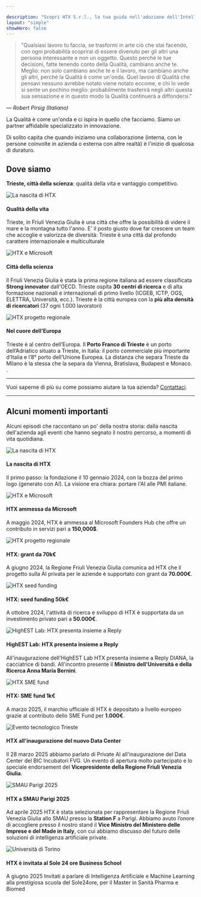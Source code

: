 ```yaml
---

description: "Scopri HTX S.r.l., la tua guida nell'adozione dell'Intelligenza Artificiale per le PMI italiane."
layout: "simple"
showHero: false
---
```


<div class="flex justify-center mb-12">
  <div class="max-w-3xl mx-auto px-4">
    <div class="bg-gradient-to-r from-neutral-100 to-neutral-50 dark:from-neutral-800 dark:to-neutral-900 rounded-lg p-8 border-l-4 border-blue-500">
      <div class="text-center">
        <blockquote class="text-lg font-light italic text-neutral-700 dark:text-neutral-300 leading-relaxed" id="pirsig-quote">
          "Qualsiasi lavoro tu faccia, se trasformi in arte ciò che stai facendo, con ogni probabilità scoprirai di essere divenuto per gli altri una persona interessante e non un oggetto. Questo perché le tue decisioni, fatte tenendo conto della Qualità, cambiano anche te. Meglio: non solo cambiano anche te e il lavoro, ma cambiano anche gli altri, perché la Qualità è come un'onda. Quel lavoro di Qualità che pensavi nessuno avrebbe notato viene notato eccome, e chi lo vede si sente un pochino meglio: probabilmente trasferirà negli altri questa sua sensazione e in questo modo la Qualità continuerà a diffondersi."
        </blockquote>
        <cite class="block mt-4 text-sm font-medium text-neutral-600 dark:text-neutral-400" id="pirsig-author">
          — Robert Pirsig <span id="pirsig-language">(Italiano)</span>
        </cite>
      </div>
    </div>
  </div>
</div>

<script>
const pirsigQuotes = [
  { text: "Qualsiasi lavoro tu faccia, se trasformi in arte ciò che stai facendo, con ogni probabilità scoprirai di essere divenuto per gli altri una persona interessante e non un oggetto. Questo perché le tue decisioni, fatte tenendo conto della Qualità, cambiano anche te. Meglio: non solo cambiano anche te e il lavoro, ma cambiano anche gli altri, perché la Qualità è come un'onda. Quel lavoro di Qualità che pensavi nessuno avrebbe notato viene notato eccome, e chi lo vede si sente un pochino meglio: probabilmente trasferirà negli altri questa sua sensazione e in questo modo la Qualità continuerà a diffondersi.", language: "Italiano" },
  { text: "No matter what job you do, if you turn it into an art, you're likely to become interesting to others. This is because your decisions, made with Quality in mind, change you too. Better yet, they change not only you and your work, but others as well, because Quality is like a wave. That Quality work you thought no one would notice is indeed noticed, and it makes those who see it feel a bit better: they're likely to pass on this feeling, thus Quality continues to spread.", language: "English" },
  { text: "Peu importe le travail que vous faites, si vous le transformez en art, vous devenez probablement intéressant pour les autres. Cela est dû au fait que vos décisions, prises avec la Qualité à l'esprit, vous changent également. Mieux encore : elles changent non seulement vous et votre travail, mais aussi les autres, car la Qualité est comme une vague. Ce travail de Qualité que vous pensiez passer inaperçu est en effet remarqué, et il rend ceux qui le voient un peu meilleurs : ils sont susceptibles de transmettre ce sentiment, ainsi la Qualité continue de se propager.", language: "Français" },
  { text: "Egal welche Arbeit du verrichtest, wenn du sie in eine Kunst verwandelst, wirst du wahrscheinlich für andere interessant. Dies liegt daran, dass deine Entscheidungen, mit Qualität im Sinn, auch dich verändern. Noch besser: Sie verändern nicht nur dich und deine Arbeit, sondern auch andere, denn Qualität ist wie eine Welle. Diese Qualitätsarbeit, von der du dachtest, dass sie niemand bemerken würde, wird tatsächlich bemerkt, und sie macht diejenigen, die sie sehen, ein bisschen besser: Sie werden wahrscheinlich dieses Gefühl weitergeben, so dass die Qualität weiterverbreitet wird.", language: "Deutsch" },
  { text: "No importa el trabajo que hagas, si lo conviertes en un arte, probablemente te vuelvas interesante para los demás. Esto se debe a que tus decisiones, tomadas con la Calidad en mente, también te cambian a ti. Mejor aún: cambian no solo a ti y tu trabajo, sino también a los demás, porque la Calidad es como una ola. Ese trabajo de Calidad que pensabas que nadie notaría es, de hecho, notado, y hace que aquellos que lo ven se sientan un poco mejor: probablemente transmitan este sentimiento, así la Calidad sigue extendiéndose.", language: "Español" }
];

let currentQuoteIndex = 0;

function changePirsigQuote() {
  currentQuoteIndex = (currentQuoteIndex + 1) % pirsigQuotes.length;
  const quote = pirsigQuotes[currentQuoteIndex];
  
  document.getElementById('pirsig-quote').textContent = `"${quote.text}"`;
  document.getElementById('pirsig-language').textContent = `(${quote.language})`;
}

// Cambia citazione ogni 20 secondi dopo un ritardo iniziale di 15 secondi
document.addEventListener('DOMContentLoaded', function() {
  setTimeout(function() {
    changePirsigQuote();
    setInterval(changePirsigQuote, 20000);
  }, 15000);
});
</script>

<div class="max-w-7xl mx-auto px-4 sm:px-6 lg:px-8">

La Qualità è come un'onda e ci ispira in quello che facciamo. Siamo un partner affidabile specializzato in innovazione. 

Di solito capita che quando iniziamo una collaborazione (interna, con le persone coinvolte in azienda o esterna con altre realtà) è l'inizio di qualcosa di duraturo. 

## Dove siamo

**Trieste, città della scienza**: qualità della vita e vantaggio competitivo.

<div class="grid grid-cols-1 md:grid-cols-3 gap-4 mt-6">
  
  <div class="bg-white dark:bg-neutral-800 rounded-lg overflow-hidden shadow-lg hover:shadow-xl transition-shadow duration-300">
    <img src="/images/azienda/barca.jpg" alt="La nascita di HTX" class="w-full h-48 object-cover" />
    <div class="p-4">
      <h4 class="font-semibold mb-2 text-neutral-900 dark:text-neutral-100">Qualità della vita</h4>
      <p class="text-sm text-neutral-600 dark:text-neutral-400">Trieste, in Friuli Venezia Giulia è una città che offre la possibilità di videre il mare e la montagna tutto l'anno. E' il posto giusto dove far crescere un team che accoglie e valorizza de diversità: Trieste è una città dal profondo carattere internazionale e multiculturale</p>
    </div>
  </div>

  <div class="bg-white dark:bg-neutral-800 rounded-lg overflow-hidden shadow-lg hover:shadow-xl transition-shadow duration-300">
    <img src="/images/azienda/researcher_density_trieste.png" alt="HTX e Microsoft" class="w-full h-48 object-cover" />
    <div class="p-4">
      <h4 class="font-semibold mb-2 text-neutral-900 dark:text-neutral-100">Città della scienza</h4>
      <p class="text-sm text-neutral-600 dark:text-neutral-400">Il Friuli Venezia Giulia è stata la prima regione italiana ad essere classificata <strong>Strong innovator</strong> dall'OECD. Trieste ospita <strong>30 centri di ricerca</strong> e di alta formazione nazionali e internazionali di primo livello (ICGEB, ICTP, OGS, ELETTRA, Università, ecc.). Trieste è la città europea con la <strong>più alta densità di ricercatori</strong> (37 ogni 1.000 lavoratori)</p>
    </div>
  </div>

  <div class="bg-white dark:bg-neutral-800 rounded-lg overflow-hidden shadow-lg hover:shadow-xl transition-shadow duration-300">
    <img src="/images/azienda/logistica_trieste.png" alt="HTX progetto regionale" class="w-full h-48 object-cover" />
    <div class="p-4">
      <h4 class="font-semibold mb-2 text-neutral-900 dark:text-neutral-100">Nel cuore dell'Europa</h4>
      <p class="text-sm text-neutral-600 dark:text-neutral-400">Trieste è al centro dell’Europa. Il <strong>Porto Franco di Trieste</strong> è un porto dell’Adriatico situato a Trieste, in Italia: il porto commerciale più importante d’Italia e l’8° porto dell’Unione Europea. La distanza che separa Trieste da Milano è la stessa che la separa da Vienna, Bratislava, Budapest e Monaco.
.</p>
    </div>
  </div>

  </div>


---

Vuoi saperne di più su come possiamo aiutare la tua azienda? [Contattaci](mailto:hello@ht-x.com).

---

## Alcuni momenti importanti

Alcuni episodi che raccontano un po' della nostra storia: dalla nascita dell'azienda agli eventi che hanno segnato il nostro percorso, a momenti di vita quotidiana.

<div class="grid grid-cols-1 md:grid-cols-3 gap-4 mt-6">
  
  <div class="bg-white dark:bg-neutral-800 rounded-lg overflow-hidden shadow-lg hover:shadow-xl transition-shadow duration-300">
    <img src="/images/azienda/nascita-azienda.jpg" alt="La nascita di HTX" class="w-full h-48 object-cover" />
    <div class="p-4">
      <h4 class="font-semibold mb-2 text-neutral-900 dark:text-neutral-100">La nascita di HTX</h4>
      <p class="text-sm text-neutral-600 dark:text-neutral-400">Il primo passo: la fondazione il 10 gennaio 2024, con la bozza del primo logo (generato con AI). La visione era chiara: portare l'AI alle PMI italiane.</p>
    </div>
  </div>

  <div class="bg-white dark:bg-neutral-800 rounded-lg overflow-hidden shadow-lg hover:shadow-xl transition-shadow duration-300">
    <img src="/images/azienda/microsoft_founders_hub.png" alt="HTX e Microsoft" class="w-full h-48 object-cover" />
    <div class="p-4">
      <h4 class="font-semibold mb-2 text-neutral-900 dark:text-neutral-100">HTX ammessa da Microsoft</h4>
      <p class="text-sm text-neutral-600 dark:text-neutral-400">A maggio 2024, HTX è ammessa al Microsoft Founders Hub che offre un contributo in servizi pari a <strong>150,000$</strong>.</p>
    </div>
  </div>

  <div class="bg-white dark:bg-neutral-800 rounded-lg overflow-hidden shadow-lg hover:shadow-xl transition-shadow duration-300">
    <img src="/images/azienda/DISPLAY-EDITABILE_4-3.png" alt="HTX progetto regionale" class="w-full h-48 object-cover" />
    <div class="p-4">
      <h4 class="font-semibold mb-2 text-neutral-900 dark:text-neutral-100">HTX: grant da 70k€</h4>
      <p class="text-sm text-neutral-600 dark:text-neutral-400">A giugno 2024, la Regione Friuli Venezia Giulia comunica ad HTX che il progetto sulla AI privata per le aziende è supportato con grant da <strong>70.000€</strong>.</p>
    </div>
  </div>

  <div class="bg-white dark:bg-neutral-800 rounded-lg overflow-hidden shadow-lg hover:shadow-xl transition-shadow duration-300">
    <img src="/images/azienda/jeremy-bishop-vGjGvtSfys4-unsplash.jpg" alt="HTX seed funding" class="w-full h-48 object-cover" />
    <div class="p-4">
      <h4 class="font-semibold mb-2 text-neutral-900 dark:text-neutral-100">HTX: seed funding 50k€</h4>
      <p class="text-sm text-neutral-600 dark:text-neutral-400">A ottobre 2024, l'attività di ricerca e sviluppo di HTX è supportata da un investimento privato pari a <strong>50.000€</strong>.</p>
    </div>
  </div>


  <div class="bg-white dark:bg-neutral-800 rounded-lg overflow-hidden shadow-lg hover:shadow-xl transition-shadow duration-300">
    <img src="/images/azienda/presentazione-ministro.jpg" alt="HighEST Lab: HTX presenta insieme a Reply" class="w-full h-48 object-cover" />
    <div class="p-4">
      <h4 class="font-semibold mb-2 text-neutral-900 dark:text-neutral-100">HighEST Lab: HTX presenta insieme a Reply</h4>
      <p class="text-sm text-neutral-600 dark:text-neutral-400"> All'inaugurazione dell'HighEST Lab HTX presenta insieme a Reply DIANA, la cacciatrice di bandi. All'incontro presente il <strong>Ministro dell'Università e della Ricerca Anna Maria Bernini</strong>. 
      </p>
    </div>
  </div>

  <div class="bg-white dark:bg-neutral-800 rounded-lg overflow-hidden shadow-lg hover:shadow-xl transition-shadow duration-300">
    <img src="/images/azienda/HTX Logo e nome_vertical_black_on_white.png" alt="HTX SME fund" class="w-full h-48 object-cover" />
    <div class="p-4">
      <h4 class="font-semibold mb-2 text-neutral-900 dark:text-neutral-100">HTX: SME fund 1k€</h4>
      <p class="text-sm text-neutral-600 dark:text-neutral-400">A marzo 2025, il marchio ufficiale di HTX è depositato a livello europeo grazie al contributo dello SME Fund per <strong>1.000€</strong>.</p>
    </div>
  </div>

  <div class="bg-white dark:bg-neutral-800 rounded-lg overflow-hidden shadow-lg hover:shadow-xl transition-shadow duration-300">
    <img src="/images/azienda/evento-bic.jpg" alt="Evento tecnologico Trieste" class="w-full h-48 object-cover" />
    <div class="p-4">
      <h4 class="font-semibold mb-2 text-neutral-900 dark:text-neutral-100">HTX all'inaugurazione del nuovo Data Center</h4>
      <p class="text-sm text-neutral-600 dark:text-neutral-400">Il 28 marzo 2025 abbiamo parlato di Private AI all'inaugurazione del Data Center del BIC Incubatori FVG. Un evento di apertura molto partecipato e lo speciale endorsement del <strong>Vicepresidente della Regione Friuli Venezia Giulia</strong>.</p>
    </div>
  </div>

  <div class="bg-white dark:bg-neutral-800 rounded-lg overflow-hidden shadow-lg hover:shadow-xl transition-shadow duration-300">
    <img src="/images/azienda/smau-parigi.jpg" alt="SMAU Parigi 2025" class="w-full h-48 object-cover" />
    <div class="p-4">
      <h4 class="font-semibold mb-2 text-neutral-900 dark:text-neutral-100">HTX a SMAU Parigi 2025</h4>
      <p class="text-sm text-neutral-600 dark:text-neutral-400">Ad aprile 2025 HTX è stata selezionata per rappresentare la Regione Friuli Venezia Giulia allo SMAU presso la <strong>Station F</strong> a Parigi.
Abbiamo avuto l’onore di accogliere presso il nostro stand il <strong>Vice Ministro del Ministero delle Imprese e del Made in Italy</strong>, con cui abbiamo discusso del futuro delle soluzioni di intelligenza artificiale private.</p>
    </div>
  </div>

  <div class="bg-white dark:bg-neutral-800 rounded-lg overflow-hidden shadow-lg hover:shadow-xl transition-shadow duration-300">
    <img src="/images/azienda/allabusiness-school-sole24-ore.jpg" alt="Università di Torino" class="w-full h-48 object-cover" />
    <div class="p-4">
      <h4 class="font-semibold mb-2 text-neutral-900 dark:text-neutral-100">HTX è invitata al Sole 24 ore Business School</h4>
      <p class="text-sm text-neutral-600 dark:text-neutral-400">A giugno 2025 Invitati a parlare di Intelligenza Artificiale e Machine Learning alla prestigiosa scuola del Sole24ore, per il Master in Sanità Pharma e Biomed</p>
    </div>
  </div>
  
</div>

